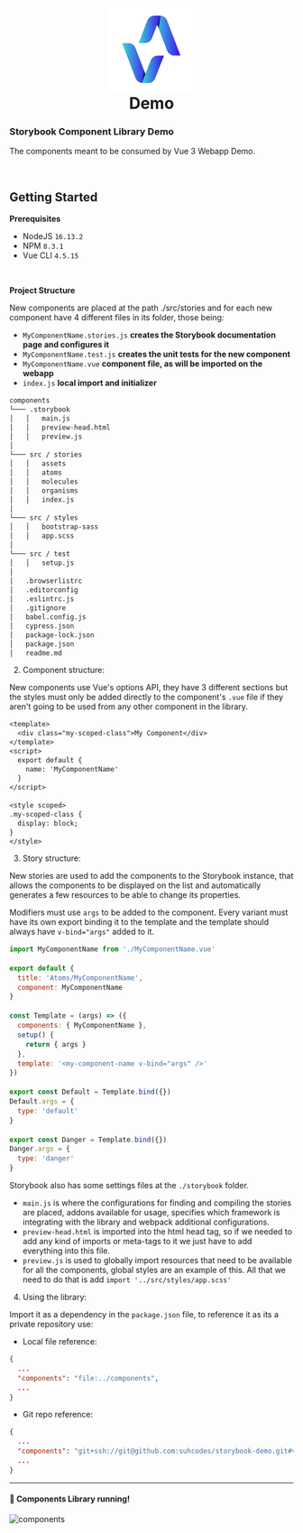 
<div align="center">
    <img width=150 height=150 src="./public/logo.png" title="demo" />
    <h1 style="margin-top: 0px">Demo
    </h1>
</div>

### Storybook Component Library Demo
The components meant to be consumed by Vue 3 Webapp Demo.

<br>

## Getting Started

**Prerequisites**
* NodeJS `16.13.2`
* NPM `8.3.1`
* Vue CLI `4.5.15`
<br>

**Project Structure**

New components are placed at the path ./src/stories and for each new component have 4 different files in its folder, those being:

* `MyComponentName.stories.js` **creates the Storybook documentation page and configures it**
* `MyComponentName.test.js` **creates the unit tests for the new component**
* `MyComponentName.vue` **component file, as will be imported on the webapp**
* `index.js` **local import and initializer**

```
components
└─── .storybook
│   │   main.js
│   │   preview-head.html
│   │   preview.js
│
└─── src / stories
│   │   assets
│   │   atoms
│   │   molecules
│   │   organisms
│   │   index.js
│   
└─── src / styles
│   │   bootstrap-sass
│   │   app.scss
│ 
└─── src / test
│   │   setup.js
│ 
│   .browserlistrc
│   .editorconfig
│   .eslintrc.js
│   .gitignore
│   babel.config.js
│   cypress.json
│   package-lock.json
│   package.json
│   readme.md
```

2. Component structure:

New components use Vue's options API, they have 3 different sections but the styles must only be added directly to the component's `.vue` file if they aren't going to be used from any other component in the library.

```vue
<template>
  <div class="my-scoped-class">My Component</div>
</template>
<script>
  export default {
    name: 'MyComponentName'
  }
</script>

<style scoped>
.my-scoped-class {
  display: block;
}
</style>
```

3. Story structure:

New stories are used to add the components to the Storybook instance, that allows the components to be displayed on the list and automatically generates a few resources to be able to change its properties.

Modifiers must use `args` to be added to the component. Every variant must have its own export binding it to the template and the template should always have `v-bind="args"` added to it.

```js
import MyComponentName from './MyComponentName.vue'

export default {
  title: 'Atoms/MyComponentName',
  component: MyComponentName
}

const Template = (args) => ({
  components: { MyComponentName },
  setup() {
    return { args }
  },
  template: '<my-component-name v-bind="args" />'
})

export const Default = Template.bind({})
Default.args = {
  type: 'default'
}

export const Danger = Template.bind({})
Danger.args = {
  type: 'danger'
}
```

Storybook also has some settings files at the `./storybook` folder.
- `main.js` is where the configurations for finding and compiling the stories are placed, addons available for usage, specifies which framework is integrating with the library and webpack additional configurations.
- `preview-head.html` is imported into the html head tag, so if we needed to add any kind of imports or meta-tags to it we just have to add everything into this file.
- `preview.js` is used to globally import resources that need to be available for all the components, global styles are an example of this. All that we need to do that is add `import '../src/styles/app.scss'`

4. Using the library:

Import it as a dependency in the `package.json` file, to reference it as its a private repository use:

* Local file reference:

```json
{
  ...
  "components": "file:../components",
  ...
}
```

* Git repo reference:

```json
{
  ...
  "components": "git+ssh://git@github.com:suhcodes/storybook-demo.git#v1.0.0",
  ...
}
```

---

#### :tada: Components Library running!

![components]('./public/storybook.gif)
